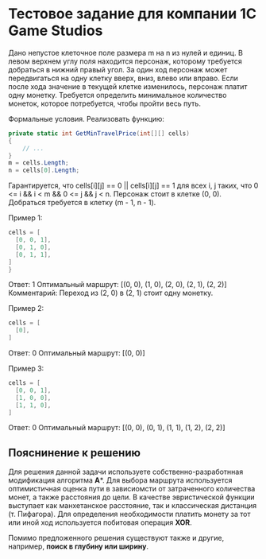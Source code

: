 # Тестовое задание для компании 1C Game Studios


Дано непустое клеточное поле размера m на n из нулей и единиц. В левом верхнем углу поля находится персонаж, которому требуется добраться в нижний правый угол. За один ход персонаж может передвигаться на одну клетку вверх, вниз, влево или вправо. Если после хода значение в текущей клетке изменилось, персонаж платит одну монетку. Требуется определить минимальное количество монеток, которое потребуется, чтобы пройти весь путь.


Формальные условия. Реализовать функцию:
```c#
private static int GetMinTravelPrice(int[][] cells)
{
    // ...
}
m = cells.Length;
n = cells[0].Length;
```
Гарантируется, что cells[i][j] == 0 || cells[i][j] == 1 для всех i, j таких, что 0 <= i && i < m && 0 <= j && j < n. Персонаж стоит в клетке (0, 0). Добраться требуется в клетку (m - 1, n - 1).


Пример 1:
```c#
cells = [
  [0, 0, 1],
  [0, 1, 0],
  [0, 1, 1],
]
}
```
Ответ: 1
Оптимальный маршрут: [(0, 0), (1, 0), (2, 0), (2, 1), (2, 2)]
Комментарий: Переход из (2, 0) в (2, 1) стоит одну монетку.


Пример 2:
```c#
cells = [
  [0],
]
```
Ответ: 0
Оптимальный маршрут: [(0, 0)]


Пример 3:
```c#
cells = [
  [0, 0, 1],
  [1, 0, 0],
  [1, 1, 0],
]
```
Ответ: 0
Оптимальный маршрут: [(0, 0), (0, 1), (1, 1), (1, 2), (2, 2)]


## Пояснинение к решению

Для решения данной задачи используете собственно-разработнная модификация алгоритма **A***. 
Для выбора маршрута используется оптимистичная оценка пути в зависиомсти от затраченного количества монет, а также расстояния до цели. 
В качестве эвристической функции выступает как манхетанское расстояние, так и классическая дистанция (т. Пифагора). 
Для определения необходимости платить монету за тот или иной ход используется побитовая операция **XOR**. 

Помимо предложенного решения существуют также и другие, например, **поиск в глубину или ширину**.
 
